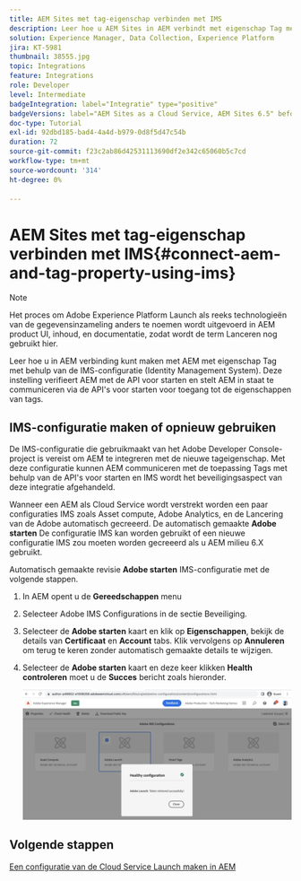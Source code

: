 ```yaml
---
title: AEM Sites met tag-eigenschap verbinden met IMS
description: Leer hoe u AEM Sites in AEM verbindt met eigenschap Tag met behulp van IMS-configuratie. Deze instelling verifieert AEM met de API voor starten en stelt AEM in staat te communiceren via de API's voor starten voor toegang tot de eigenschappen van tags.
solution: Experience Manager, Data Collection, Experience Platform
jira: KT-5981
thumbnail: 38555.jpg
topic: Integrations
feature: Integrations
role: Developer
level: Intermediate
badgeIntegration: label="Integratie" type="positive"
badgeVersions: label="AEM Sites as a Cloud Service, AEM Sites 6.5" before-title="false"
doc-type: Tutorial
exl-id: 92dbd185-bad4-4a4d-b979-0d8f5d47c54b
duration: 72
source-git-commit: f23c2ab86d42531113690df2e342c65060b5c7cd
workflow-type: tm+mt
source-wordcount: '314'
ht-degree: 0%

---
```


# AEM Sites met tag-eigenschap verbinden met IMS{#connect-aem-and-tag-property-using-ims}

>[!NOTE]
>
>Het proces om Adobe Experience Platform Launch als reeks technologieën van de gegevensinzameling anders te noemen wordt uitgevoerd in AEM product UI, inhoud, en documentatie, zodat wordt de term Lanceren nog gebruikt hier.

Leer hoe u in AEM verbinding kunt maken met AEM met eigenschap Tag met behulp van de IMS-configuratie (Identity Management System). Deze instelling verifieert AEM met de API voor starten en stelt AEM in staat te communiceren via de API&#39;s voor starten voor toegang tot de eigenschappen van tags.

## IMS-configuratie maken of opnieuw gebruiken

De IMS-configuratie die gebruikmaakt van het Adobe Developer Console-project is vereist om AEM te integreren met de nieuwe tageigenschap. Met deze configuratie kunnen AEM communiceren met de toepassing Tags met behulp van de API&#39;s voor starten en IMS wordt het beveiligingsaspect van deze integratie afgehandeld.

Wanneer een AEM als Cloud Service wordt verstrekt worden een paar configuraties IMS zoals Asset compute, Adobe Analytics, en de Lancering van de Adobe automatisch gecreeerd. De automatisch gemaakte **Adobe starten** De configuratie IMS kan worden gebruikt of een nieuwe configuratie IMS zou moeten worden gecreeerd als u AEM milieu 6.X gebruikt.

Automatisch gemaakte revisie **Adobe starten** IMS-configuratie met de volgende stappen.

1. In AEM opent u de **Gereedschappen** menu

1. Selecteer Adobe IMS Configurations in de sectie Beveiliging.

1. Selecteer de **Adobe starten** kaart en klik op **Eigenschappen**, bekijk de details van **Certificaat** en **Account** tabs. Klik vervolgens op **Annuleren** om terug te keren zonder automatisch gemaakte details te wijzigen.

1. Selecteer de **Adobe starten** kaart en deze keer klikken **Health controleren** moet u de **Succes** bericht zoals hieronder.

   ![Adobe Start gezonde IMS-configuratie](assets/adobe-launch-healthy-ims-config.png)


## Volgende stappen

[Een configuratie van de Cloud Service Launch maken in AEM](create-aem-launch-cloud-service.md)
